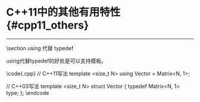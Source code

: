C++11中的其他有用特性{#cpp11_others}
=================================


<hr>
\section using 代替 typedef

using代替typedef的好处是可以支持模板。

\code{.cpp}
// C++11写法
template <size_t N>
using Vector = Matrix<N, 1>;

// C++03写法
template <size_t N>
struct Vector
{
    typedef Matrix<N, 1> type;
};
\endcode